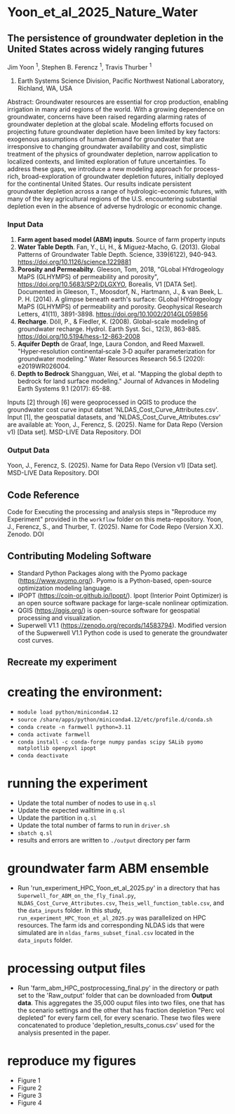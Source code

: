 # Yoon_et_al_2025_Nature_Water

## The persistence of groundwater depletion in the United States across widely ranging futures
Jim Yoon <sup>1</sup>, Stephen B. Ferencz <sup>1</sup>, Travis Thurber <sup>1</sup> 
1. Earth Systems Science Division, Pacific Northwest National Laboratory, Richland, WA, USA

Abstract: Groundwater resources are essential for crop production, enabling irrigation in many arid regions of the world. With a growing dependence on groundwater, concerns have been raised regarding alarming rates of groundwater depletion at the global scale. Modeling efforts focused on projecting future groundwater depletion have been limited by key factors: exogenous assumptions of human demand for groundwater that are irresponsive to changing groundwater availability and cost, simplistic treatment of the physics of groundwater depletion, narrow application to localized contexts, and limited exploration of future uncertainties. To address these gaps, we introduce a new modeling approach for process-rich, broad-exploration of groundwater depletion futures, initially deployed for the continental United States. Our results indicate persistent groundwater depletion across a range of hydrologic-economic futures, with many of the key agricultural regions of the U.S. encountering substantial depletion even in the absence of adverse hydrologic or economic change.

### Input Data 
1. **Farm agent based model (ABM) inputs**. Source of farm property inputs 
2. **Water Table Depth**. Fan, Y., Li, H., & Miguez-Macho, G. (2013). Global Patterns of Groundwater Table Depth. Science, 339(6122), 940-943. https://doi.org/10.1126/science.1229881
3. **Porosity and Permeabilty**. Gleeson, Tom, 2018, "GLobal HYdrogeology MaPS (GLHYMPS) of permeability and porosity", https://doi.org/10.5683/SP2/DLGXYO, Borealis, V1 [DATA Set]. Documented in Gleeson, T., Moosdorf, N., Hartmann, J., & van Beek, L. P. H. (2014). A glimpse beneath earth's surface: GLobal HYdrogeology MaPS (GLHYMPS) of permeability and porosity. Geophysical Research Letters, 41(11), 3891-3898. https://doi.org/10.1002/2014GL059856
4. **Recharge**. Döll, P., & Fiedler, K. (2008). Global-scale modeling of groundwater recharge. Hydrol. Earth Syst. Sci., 12(3), 863-885. https://doi.org/10.5194/hess-12-863-2008
5. **Aquifer Depth** de Graaf, Inge, Laura Condon, and Reed Maxwell. "Hyper‐resolution continental‐scale 3‐D aquifer parameterization for groundwater modeling." Water Resources Research 56.5 (2020): e2019WR026004. 
6. **Depth to Bedrock** Shangguan, Wei, et al. "Mapping the global depth to bedrock for land surface modeling." Journal of Advances in Modeling Earth Systems 9.1 (2017): 65-88.

Inputs [2] through [6] were geoprocessed in QGIS to produce the groundwater cost curve input datset 'NLDAS_Cost_Curve_Attributes.csv'. Input [1], the geospatial datasets, and 'NLDAS_Cost_Curve_Attributes.csv' are available at: Yoon, J., Ferencz, S. (2025). Name for Data Repo (Version v1) [Data set]. MSD-LIVE Data Repository. DOI 

### Output Data 
Yoon, J., Ferencz, S. (2025). Name for Data Repo (Version v1) [Data set]. MSD-LIVE Data Repository. DOI  

## Code Reference 
Code for Executing the processing and analysis steps in "Reproduce my Experiment" provided in the `workflow` folder on this meta-repository. Yoon, J., Ferencz, S., and Thurber, T. (2025). Name for Code Repo (Version X.X). Zenodo. DOI 

## Contributing Modeling Software 
- Standard Python Packages along with the Pyomo package (https://www.pyomo.org/). Pyomo is a Python-based, open-source optimization modeling language.  
- IPOPT (https://coin-or.github.io/Ipopt/). Ipopt (Interior Point Optimizer) is an open source software package for large-scale nonlinear optimization.   
- QGIS (https://qgis.org/) is open-source software for geospatial processing and visualization.   
- Superwell V1.1 (https://zenodo.org/records/14583794). Modified version of the Supwerwell V1.1 Python code is used to generate the groundwater cost curves.   

## Recreate my experiment 
# creating the environment:
- `module load python/miniconda4.12`
- `source /share/apps/python/miniconda4.12/etc/profile.d/conda.sh`
- `conda create -n farmwell python=3.11`
- `conda activate farmwell`
- `conda install -c conda-forge numpy pandas scipy SALib pyomo matplotlib openpyxl ipopt`
- `conda deactivate`

# running the experiment
- Update the total number of nodes to use in `q.sl`
- Update the expected walltime in `q.sl`
- Update the partition in `q.sl`
- Update the total number of farms to run in `driver.sh`
- `sbatch q.sl`
- results and errors are written to `./output` directory per farm

# groundwater farm ABM ensemble 
- Run 'run_experiment_HPC_Yoon_et_al_2025.py' in a directory that has `Superwell_for_ABM_on_the_fly_final.py`, `NLDAS_Cost_Curve_Attributes.csv`, `Theis_well_function_table.csv`, and the `data_inputs` folder. In this study, `run_experiment_HPC_Yoon_et_al_2025.py` was parallelized on HPC resources. The farm ids and corresponding NLDAS ids that were simulated are in `nldas_farms_subset_final.csv` located in the `data_inputs` folder. 

# processing output files 
- Run 'farm_abm_HPC_postprocessing_final.py' in the directory or path set to the 'Raw_output' folder that can be downloaded from **Output data**. This aggregates the 35,000 ouput files into two files, one that has the scenario settings and the other that has fraction depletion "Perc vol depleted" for every farm cell, for every scenario. These two files were concatenated to produce 'depletion_results_conus.csv' used for the analysis presented in the paper. 

# reproduce my figures 
- Figure 1
- Figure 2
- Figure 3
- Figure 4 
